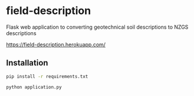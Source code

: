 # field-description

Flask web application to converting geotechnical soil descriptions to NZGS descriptions

https://field-description.herokuapp.com/

## Installation

```bash
pip install -r requirements.txt
```
```bash
python application.py
```